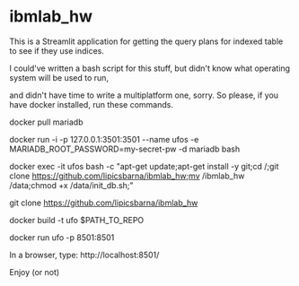 # ibmlab_hw
This is a Streamlit application for getting the query plans for indexed table to see if they use indices.

I could've written a bash script for this stuff, but didn't know what operating system will be used to run,

and didn't have time to write a multiplatform one, sorry.
So please, if you have docker installed, run these commands.


docker pull mariadb


docker run -i -p 127.0.0.1:3501:3501 --name ufos -e MARIADB_ROOT_PASSWORD=my-secret-pw -d mariadb bash


docker exec -it ufos bash -c "apt-get update;apt-get install -y git;cd /;git clone https://github.com/lipicsbarna/ibmlab_hw;mv /ibmlab_hw /data;chmod +x /data/init_db.sh;"

git clone https://github.com/lipicsbarna/ibmlab_hw

docker build -t ufo $PATH_TO_REPO

docker run ufo -p 8501:8501

In a browser, type:
http://localhost:8501/

Enjoy (or not)
